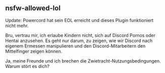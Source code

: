 ## nsfw-allowed-lol

Update: Powercord hat sein EOL erreicht und dieses Plugin funktioniert nicht mehr.

Bru, vertrau mir, ich erlaube Kindern nicht, sich auf Discord Pornos oder Hentai anzusehen. Es geht nur darum, zu zeigen, wie wir Discord nach eigenem Ermessen manipulieren und den Discord-Mitarbeitern den Mittelfinger zeigen können.

Ja, meine Freunde und ich brechen die Zwietracht-Nutzungsbedingungen. Warum stört es dich?
